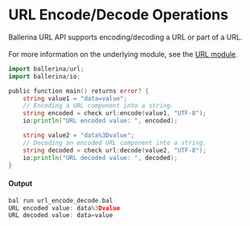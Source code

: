 # URL Encode/Decode Operations

 Ballerina URL API supports encoding/decoding a URL or part of a URL.<br/><br/>
 For more information on the underlying module,
 see the [URL module](https:docs.central.ballerina.io/ballerina/url/latest/).

```go
import ballerina/url;
import ballerina/io;

public function main() returns error? {
    string value1 = "data=value";
    // Encoding a URL component into a string.
    string encoded = check url:encode(value1, "UTF-8");
    io:println("URL encoded value: ", encoded);

    string value2 = "data%3Dvalue";
    // Decoding an encoded URL component into a string.
    string decoded = check url:decode(value2, "UTF-8");
    io:println("URL decoded value: ", decoded);
}
```

#### Output

```go
bal run url_encode_decode.bal
URL encoded value: data%3Dvalue
URL decoded value: data=value
```